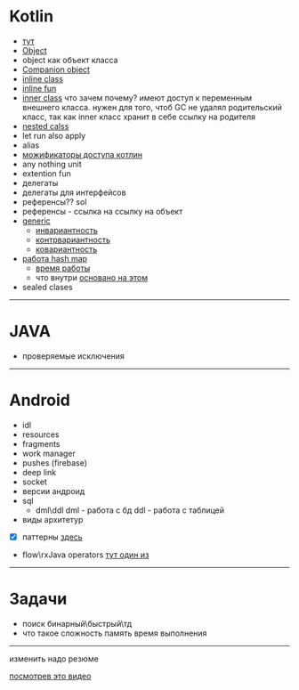 # Kotlin
- [тут](/basics/collections/hashDataStructures/About.md/#hashmap)
- [Object](/basics/syntaxKotlin/classes.md/#object)
- object как объект класса
- [Companion object](/basics/syntaxKotlin/classes.md/#companion-object)
- [inline class](/basics/syntaxKotlin/classes.md/#inline)
- [inline fun](/basics/syntaxKotlin/classes.md/#inline-function)
- [inner class](/basics/syntaxKotlin/classes.md/#inner)
что зачем почему? имеют доступ к переменным внешнего класса. нужен для того, чтоб GC не удалял родительский класс, так как inner класс хранит в себе ссылку на родителя
- [nested calss](/basics/syntaxKotlin/classes.md/#nested)
- let run also apply 
- alias
- [можификаторы доступа котлин](/basics/syntaxKotlin/visibilityModifiers.md)
- any nothing unit
- extention fun
- делегаты
- делегаты для интерфейсов 
- референсы?? sol
- референсы - ссылка на ссылку на объект 
- [generic](/basics/syntaxKotlin/generics.md)
  - [инвариантность](/basics/syntaxKotlin/generics.md/#инвариантность)
  - [контрвариантность](/basics/syntaxKotlin/generics.md/#контравариантность)
  - [ковариантность](/basics/syntaxKotlin/generics.md/#ковариантость) 
- [работа hash map](/basics/collections/hashDataStructures/hashmap.md)
  - [время работы](/basics/collections/hashDataStructures/hashmap.md/#мотивация-использовать-хеш-таблицы)
  - что внутри [основано на этом](/basics/collections/hashDataStructures/HashSet.md/#как-это-все-работает)
- sealed clases

 
 ---

 # JAVA

 - проверяемые исключения 

 ---

# Android

- idl
- resources 
- fragments 
- work manager
- pushes (firebase)
- deep link
- socket
- версии андроид
- sql
  - dml\ddl
  dml - работа с бд ddl - работа с таблицей
- виды архитетур 
- [x] паттерны [здесь](/patterns/About.md)
- flow\rxJava operators [тут один из](/RxJava/transformation/map/map.md)
 ---

# Задачи

- поиск бинарный\быстрый\тд
- что такое сложность память время выполнения 

 ---
 изменить надо резюме

 [посмотрев это видео](https://www.youtube.com/watch?v=XxXFHz-Vpj0)

